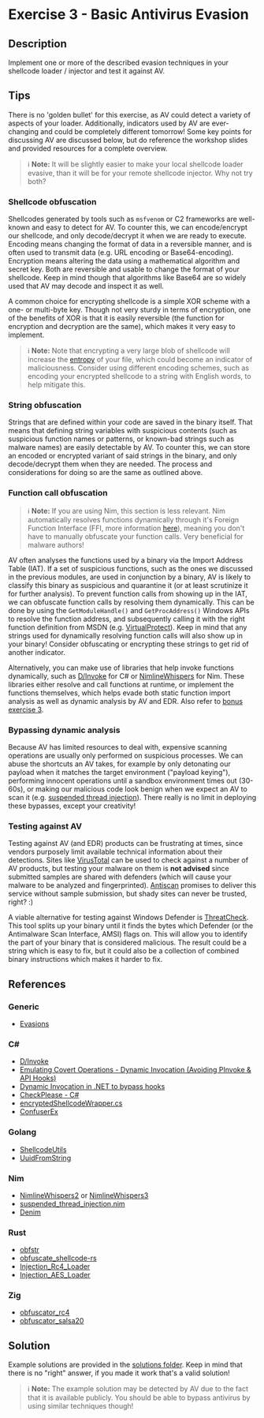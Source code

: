# Exercise 3 - Basic Antivirus Evasion

## Description

Implement one or more of the described evasion techniques in your shellcode loader / injector and test it against AV.

## Tips

There is no 'golden bullet' for this exercise, as AV could detect a variety of aspects of your loader. Additionally, indicators used by AV are ever-changing and could be completely different tomorrow! Some key points for discussing AV are discussed below, but do reference the workshop slides and provided resources for a complete overview.

> ℹ **Note:** It will be slightly easier to make your local shellcode loader evasive, than it will be for your remote shellcode injector. Why not try both?

### Shellcode obfuscation

Shellcodes generated by tools such as `msfvenom` or C2 frameworks are well-known and easy to detect for AV. To counter this, we can encode/encrypt our shellcode, and only decode/decrypt it when we are ready to execute. Encoding means changing the format of data in a reversible manner, and is often used to transmit data (e.g. URL encoding or Base64-encoding). Encryption means altering the data using a mathematical algorithm and secret key. Both are reversible and usable to change the format of your shellcode. Keep in mind though that algorithms like Base64 are so widely used that AV may decode and inspect it as well.

A common choice for encrypting shellcode is a simple XOR scheme with a one- or multi-byte key. Though not very sturdy in terms of encryption, one of the benefits of XOR is that it is easily reversible (the function for encryption and decryption are the same), which makes it very easy to implement.

> ℹ **Note:** Note that encrypting a very large blob of shellcode will increase the [entropy](https://malwaretips.com/threads/malware-analysis-2-what-is-entropy-and-how-do-i-find-the-entropy-of-a-file.42333/) of your file, which could become an indicator of maliciousness. Consider using different encoding schemes, such as encoding your encrypted shellcode to a string with English words, to help mitigate this.

### String obfuscation

Strings that are defined within your code are saved in the binary itself. That means that defining string variables with suspicious contents (such as suspicious function names or patterns, or known-bad strings such as malware names) are easily detectable by AV. To counter this, we can store an encoded or encrypted variant of said strings in the binary, and only decode/decrypt them when they are needed. The process and considerations for doing so are the same as outlined above.

### Function call obfuscation

> ℹ **Note:** If you are using Nim, this section is less relevant. Nim automatically resolves functions dynamically through it's Foreign Function Interface (FFI, more information [here](https://github.com/byt3bl33d3r/OffensiveNim#opsec-considerations)), meaning you don't have to manually obfuscate your function calls. Very beneficial for malware authors!

AV often analyses the functions used by a binary via the Import Address Table (IAT). If a set of suspicious functions, such as the ones we discussed in the previous modules, are used in conjunction by a binary, AV is likely to classify this binary as suspicious and quarantine it (or at least scrutinize it for further analysis). To prevent function calls from showing up in the IAT, we can obfuscate function calls by resolving them dynamically. This can be done by using the `GetModuleHandle()` and `GetProcAddress()` Windows APIs to resolve the function address, and subsequently calling it with the right function definition from MSDN (e.g. [VirtualProtect](https://docs.microsoft.com/en-us/windows/win32/api/memoryapi/nf-memoryapi-virtualprotect)). Keep in mind that any strings used for dynamically resolving function calls will also show up in your binary! Consider obfuscating or encrypting these strings to get rid of another indicator.

Alternatively, you can make use of libraries that help invoke functions dynamically, such as [D/Invoke](https://github.com/TheWover/DInvoke) for C# or [NimlineWhispers](https://github.com/ajpc500/NimlineWhispers2) for Nim. These libraries either resolve and call functions at runtime, or implement the functions themselves, which helps evade both static function import analysis as well as dynamic analysis by AV and EDR. Also refer to [bonus exercise 3](../BONUS%20Exercise%203%20-%20Basic%20EDR%20Evasion/).

### Bypassing dynamic analysis

Because AV has limited resources to deal with, expensive scanning operations are usually only performed on suspicious processes. We can abuse the shortcuts an AV takes, for example by only detonating our payload when it matches the target environment ("payload keying"), performing innocent operations until a sandbox environment times out (30-60s), or making our malicious code look benign when we expect an AV to scan it (e.g. [suspended thread injection](https://github.com/plackyhacker/Suspended-Thread-Injection)). There really is no limit in deploying these bypasses, except your creativity!

### Testing against AV

Testing against AV (and EDR) products can be frustrating at times, since vendors purposely limit available technical information about their detections. Sites like [VirusTotal](https://www.virustotal.com/) can be used to check against a number of AV products, but testing your malware on them is **not advised** since submitted samples are shared with defenders (which will cause your malware to be analyzed and fingerprinted). [Antiscan](https://antiscan.me) promises to deliver this service without sample submission, but shady sites can never be trusted, right? :)

A viable alternative for testing against Windows Defender is [ThreatCheck](https://github.com/rasta-mouse/ThreatCheck). This tool splits up your binary until it finds the bytes which Defender (or the Antimalware Scan Interface, AMSI) flags on. This will allow you to identify the part of your binary that is considered malicious. The result could be a string which is easy to fix, but it could also be a collection of combined binary instructions which makes it harder to fix.

## References

### Generic

- [Evasions](https://evasions.checkpoint.com/)

### C#

- [D/Invoke](https://github.com/TheWover/DInvoke)
- [Emulating Covert Operations - Dynamic Invocation (Avoiding PInvoke & API Hooks)](https://thewover.github.io/Dynamic-Invoke/)
- [Dynamic Invocation in .NET to bypass hooks](https://blog.nviso.eu/2020/11/20/dynamic-invocation-in-net-to-bypass-hooks/)
- [CheckPlease - C#](https://github.com/Arvanaghi/CheckPlease/tree/master/C%23)
- [encryptedShellcodeWrapper.cs](https://github.com/Arno0x/ShellcodeWrapper/blob/master/templates/encryptedShellcodeWrapper.cs)
- [ConfuserEx](https://github.com/mkaring/ConfuserEx)

### Golang

- [ShellcodeUtils](https://github.com/Ne0nd0g/go-shellcode/blob/master/cmd/ShellcodeUtils/main.go)
- [UuidFromString](https://github.com/Ne0nd0g/go-shellcode/blob/master/cmd/UuidFromString/main.go)

### Nim

- [NimlineWhispers2](https://github.com/ajpc500/NimlineWhispers2) or [NimlineWhispers3](https://github.com/klezVirus/NimlineWhispers3)
- [suspended_thread_injection.nim](https://github.com/byt3bl33d3r/OffensiveNim/blob/master/src/suspended_thread_injection.nim)
- [Denim](https://github.com/moloch--/denim)

### Rust

- [obfstr](https://docs.rs/obfstr/latest/obfstr/)
- [obfuscate_shellcode-rs](https://github.com/memN0ps/arsenal-rs/blob/main/obfuscate_shellcode-rs/src/main.rs)
- [Injection_Rc4_Loader](https://github.com/trickster0/OffensiveRust/blob/master/Injection_Rc4_Loader/src/main.rs)
- [Injection_AES_Loader](https://github.com/trickster0/OffensiveRust/blob/master/Injection_AES_Loader/src/main.rs)

### Zig

- [obfuscator_rc4](https://github.com/Live-CTF/LiveCTF-DEFCON31/blob/539199a261a5246d4b1c89f518b4f0b5fc549736/qualifiers/challenges/cheese-and-crackers/challenge/generator/src/obfuscator_rc4.zig)
- [obfuscator_salsa20](https://github.com/Live-CTF/LiveCTF-DEFCON31/blob/539199a261a5246d4b1c89f518b4f0b5fc549736/qualifiers/challenges/cheese-and-crackers/challenge/generator/src/obfuscator_salsa20.zig)

## Solution
Example solutions are provided in the [solutions folder](solutions/). Keep in mind that there is no "right" answer, if you made it work that's a valid solution!

> ℹ **Note:** The example solution may be detected by AV due to the fact that it is available publicly. You should be able to bypass antivirus by using similar techniques though!